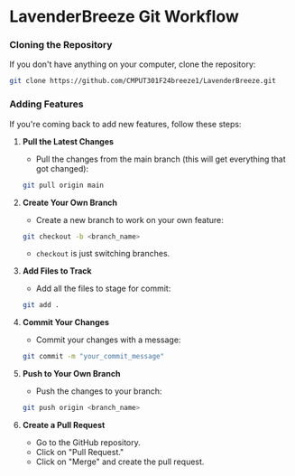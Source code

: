 
# LavenderBreeze Git Workflow

### Cloning the Repository
If you don't have anything on your computer, clone the repository:
```bash
git clone https://github.com/CMPUT301F24breeze1/LavenderBreeze.git
```

### Adding Features

If you're coming back to add new features, follow these steps:

1. **Pull the Latest Changes**
   - Pull the changes from the main branch (this will get everything that got changed):
   ```bash
   git pull origin main
   ```

2. **Create Your Own Branch**
   - Create a new branch to work on your own feature:
   ```bash
   git checkout -b <branch_name>
   ```
   - `checkout` is just switching branches.

3. **Add Files to Track**
   - Add all the files to stage for commit:
   ```bash
   git add .
   ```

4. **Commit Your Changes**
   - Commit your changes with a message:
   ```bash
   git commit -m "your_commit_message"
   ```

5. **Push to Your Own Branch**
   - Push the changes to your branch:
   ```bash
   git push origin <branch_name>
   ```

6. **Create a Pull Request**
   - Go to the GitHub repository.
   - Click on "Pull Request."
   - Click on "Merge" and create the pull request.
